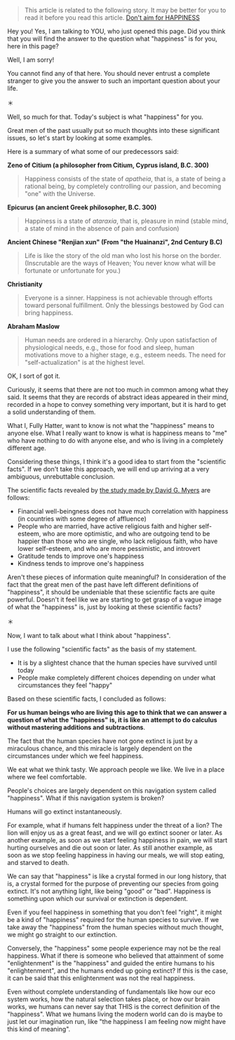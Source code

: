 
<!-- What is Hapiness for You? -->
<!-- Taking Scientific Approach to Happiness -->

> This article is related to the following story. It may be better for you to read it before you read this article.
[Don't aim for HAPPINESS](/en/world/your-goal)

Hey you! Yes, I am talking to YOU, who just opened this page. 
Did you think that you will find the answer to the question what "happiness" is for you, here in this page?

Well, I am sorry!

You cannot find any of that here.
You should never entrust a complete stranger to give you the answer to such an important question about your life.

＊

Well, so much for that.
Today's subject is what "happiness" for you.

Great men of the past usually put so much thoughts into these significant issues, so let's start by looking at some examples.

Here is a summary of what some of our predecessors said:

**Zeno of Citium (a philosopher from Citium, Cyprus island, B.C. 300)**
> Happiness consists of the state of *apatheia*, that is, a state of being a rational being, by completely controlling our passion, and becoming "one" with the Universe.

**Epicurus (an ancient Greek philosopher, B.C. 300)**
> Happiness is a state of *ataraxia*, that is, pleasure in mind (stable mind, a state of mind in the absence of pain and confusion)

**Ancient Chinese "Renjian xun" (From "the Huainanzi", 2nd Century B.C)**
> Life is like the story of the old man who lost his horse on the border.
(Inscrutable are the ways of Heaven; You never know what will be fortunate or unfortunate for you.)

**Christianity**
> Everyone is a sinner.
Happiness is not achievable through efforts toward personal fulfillment.
Only the blessings bestowed by God can bring happiness.

**Abraham Maslow**
> Human needs are ordered in a hierarchy.
Only upon satisfaction of physiological needs, e.g., those for food and sleep, human motivations move to a higher stage, e.g., esteem needs.
The need for "self-actualization" is at the highest level.

OK, I sort of got it.

Curiously, it seems that there are not too much in common among what they said.
It seems that they are records of abstract ideas appeared in their mind, recorded in a hope to convey something very important, but it is hard to get a solid understanding of them.

What I, Fully Hatter, want to know is not what the "happiness" means to anyone else.
What I really want to know is what is happiness means to "me" who have nothing to do with anyone else, and who is living in a completely different age. 

Considering these things, I think it's a good idea to start from the "scientific facts".
If we don't take this approach, we will end up arriving at a very ambiguous, unrebuttable conclusion. 

The scientific facts revealed by [the study made by David G. Myers](http://www.davidmyers.org/Brix?pageID=47) are follows:
- Financial well-beingness does not have much correlation with happiness (in countries with some degree of affluence)
- People who are married, have active religious faith and higher self-esteem, who are more optimistic, and who are outgoing tend to be happier than those who are single, who lack religious faith, who have lower self-esteem, and who are more pessimistic, and introvert
-  Gratitude tends to improve one's happiness
- Kindness tends to improve one's happiness

Aren't these pieces of information quite meaningful?
In consideration of the fact that the great men of the past have left different definitions of "happiness", it should be undeniable that these scientific facts are quite powerful.
Doesn't it feel like we are starting to get grasp of a vague image of what the "happiness" is, just by looking at these scientific facts?

＊

Now, I want to talk about what I think about "happiness".

I use the following "scientific facts" as the basis of my statement. 
-  It is by a slightest chance that the human species have survived until today
- People make completely different choices depending on under what circumstances they feel "happy"

Based on these scientific facts, I concluded as follows:

**For us human beings who are living this age to think that we can answer a question of what the "happiness" is, it is like an attempt to do calculus without mastering additions and subtractions**.

The fact that the human species have not gone extinct is just by a miraculous chance, and this miracle is largely dependent on the circumstances under which we feel happiness.

We eat what we think tasty.
We approach people we like. We live in a place where we feel comfortable.

People's choices are largely dependent on this navigation system called "happiness". What if this navigation system is broken?

Humans will go extinct instantaneously.

For example, what if humans felt happiness under the threat of a lion?
The lion will enjoy us as a great feast, and we will go extinct sooner or later.
As another example, as soon as we start feeling happiness in pain, we will start hurting ourselves and die out soon or later.
As still another example, as soon as we stop feeling happiness in having our meals, we will stop eating, and starved to death.

We can say that "happiness" is like a crystal formed in our long history, that is, a crystal formed for the purpose of preventing our species from going extinct.
It's not anything light, like being "good" or "bad".
Happiness is something upon which our survival or extinction is dependent.

Even if you feel happiness in something that you don't feel "right", it might be a kind of "happiness" required for the human species to survive.
If we take away the "happiness" from the human species without much thought, we might go straight to our extinction.

Conversely, the "happiness" some people experience may not be the real happiness.
What if there is someone who believed that attainment of some "enlightenment" is the "happiness" and guided the entire humans to his "enlightenment", and the humans ended up going extinct?
If this is the case, it can be said that this enlightenment was not the real happiness.

Even without complete understanding of fundamentals like how our eco system works, how the natural selection takes place, or how our brain works, we humans can never say that THIS is the correct definition of the "happiness".
What we humans living the modern world can do is maybe to just let our imagination run, like "the happiness I am feeling now might have this kind of meaning".

